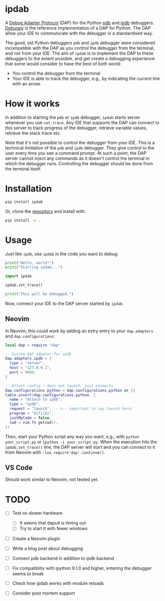# ipdab

A [Debug Adapter Protocol](https://microsoft.github.io/debug-adapter-protocol/) (DAP) for the Python [pdb](https://docs.python.org/3/library/pdb.html) and [ipdb](https://ipython.readthedocs.io/en/stable/api/generated/IPython.terminal.debugger.html#module-IPython.terminal.debugger) debuggers.
[Debugpy](https://github.com/microsoft/debugpy) is the reference implementation of a DAP for Python.
The DAP allow your IDE to communicate with the debugger in a standardised way.

The good, old Python debuggers `pdb` and `ipdb` debugger were considered incompatible with the DAP as you control the debugger from the terminal, and not from your IDE.
The aim of `ipdab` is to implement the DAP to these debuggers to the extent possible, and get create a debugging experience that some would consider to have the best of both world:

- You control the debugger from the terminal
- Your IDE is able to track the debugger, e.g., by indicating the current line with an arrow.

# How it works

In addition to starting the `pdb` or `ipdb` debugger, `ipdab` starts server whenever you use `set_trace`.
Any IDE that supports the DAP can connect to this server to track progress of the debugger, retrieve variable values,
retrieve the stack trace etc.

Note that it's not possible to control the debugger from your IDE. This is a technical limitation of the `pdb` and `ipdb` debugger.
They give control to the user every time you see a command prompt. At such a point, the DAP server cannot inject any commands
as it doesn't control the terminal in which the debugger runs. Controlling the debugger should be done from the terminal itself.

# Installation

```bash
pip install ipdab

```

Or, clone the [repository](https://github.com/mvds314/ipdab.git) and install with:

```bash
pip install -e .
```

# Usage

Just like `ipdb`, use `ipdab` in the code you want to debug:

```python
print("Hello, world!")
print("Starting ipdab...")

import ipdab

ipdab.set_trace()

print("This will be debugged.")
```

Now, connect your IDE to the DAP server started by `ipdab`.

## Neovim

In Neovim, this could work by adding an extry entry to your `dap.adapters` and `dap.configurations`:

```lua
local dap = require "dap"

-- Custom DAP adapter for ipdb
dap.adapters.ipdb = {
  type = "server",
  host = "127.0.0.1",
  port = 9000,
}

-- Attach config — does not launch, just connects
dap.configurations.python = dap.configurations.python or {}
table.insert(dap.configurations.python, {
  name = "Attach to ipdb",
  type = "ipdb",
  request = "launch", -- <-- important to say launch here!
  program = "${file}",
  justMyCode = false,
  cwd = vim.fn.getcwd(),
})
```

Then, start your Python script any way you want, e,g., with `python your_script.py` or `ipython -i your_script.py`.
When the execution hits the `ipdab.set_trace()` line, the DAP server will start and you can connect to it from Neovim with `:lua require'dap'.continue()`.

## VS Code

Should work similar to Neovim, not tested yet.

# TODO

- [ ] Test on slower hardware
  - [ ] It seems that dapuit is timing out
  - [ ] Try to start it with fewer windows
- [ ] Create a Neovim plugin
- [ ] Write a blog post about debugging
- [ ] Connect pdb backend in addition to ipdb backend

- [ ] Fix compatiblity with ipython 9.1.0 and higher, entering the debugger seems to break
- [ ] Check how ipdab works with module reloads
- [ ] Consider post mortem support
